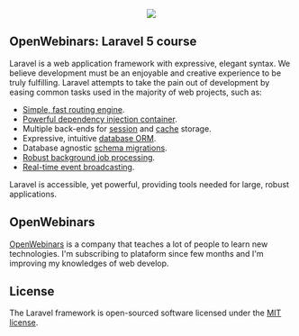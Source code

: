 <p align="center"><img src="https://laravel.com/assets/img/components/logo-laravel.svg"></p>

## OpenWebinars: Laravel 5 course

Laravel is a web application framework with expressive, elegant syntax. We believe development must be an enjoyable and creative experience to be truly fulfilling. Laravel attempts to take the pain out of development by easing common tasks used in the majority of web projects, such as:

- [Simple, fast routing engine](https://laravel.com/docs/routing).
- [Powerful dependency injection container](https://laravel.com/docs/container).
- Multiple back-ends for [session](https://laravel.com/docs/session) and [cache](https://laravel.com/docs/cache) storage.
- Expressive, intuitive [database ORM](https://laravel.com/docs/eloquent).
- Database agnostic [schema migrations](https://laravel.com/docs/migrations).
- [Robust background job processing](https://laravel.com/docs/queues).
- [Real-time event broadcasting](https://laravel.com/docs/broadcasting).

Laravel is accessible, yet powerful, providing tools needed for large, robust applications.

## OpenWebinars

[OpenWebinars](https://openwebinars.net) is  a company that teaches a lot of people to learn new technologies. I'm subscribing to plataform since few months and I'm improving my knowledges of web develop.

## License

The Laravel framework is open-sourced software licensed under the [MIT license](https://opensource.org/licenses/MIT).
